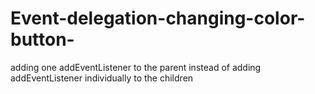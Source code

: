 # Event-delegation-changing-color-button-
adding one addEventListener to the parent instead of adding addEventListener individually to the children
